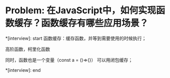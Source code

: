 # Problem: 在JavaScript中，如何实现函数缓存？函数缓存有哪些应用场景？

*[interview]: start
函数缓存：缓存函数，并等到需要使用的时候执行；

高阶函数，柯里化函数

同时，函数也是一个变量（const a = ()=>{}） 可以用闭包缓存；

*[interview]: end
